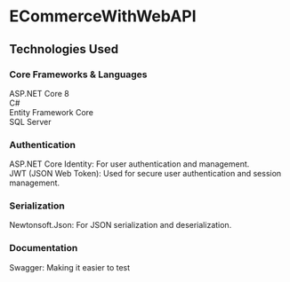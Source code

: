 # ECommerceWithWebAPI

## Technologies Used

### Core Frameworks & Languages

ASP.NET Core 8 <br />
C# <br />
Entity Framework Core <br />
SQL Server 

### Authentication

ASP.NET Core Identity: For user authentication and management. <br />
JWT (JSON Web Token): Used for secure user authentication and session management.

### Serialization

Newtonsoft.Json: For JSON serialization and deserialization.

### Documentation

Swagger: Making it easier to test
